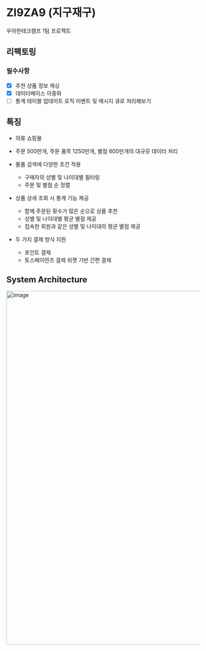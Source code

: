 # ZI9ZA9 (지구재구)
우아한테크캠프 1팀 프로젝트

## 리팩토링
### 필수사항
- [x] 추천 상품 정보 캐싱
- [x] 데이터베이스 이중화
- [ ] 통계 테이블 업데이트 로직 이벤트 및 메시지 큐로 처리해보기

## 특징

- 의류 쇼핑몰
- 주문 500만개, 주문 품목 1250만개, 별점 600만개의 대규모 데이터 처리

- 물품 검색에 다양한 조건 적용
    - 구매자의 성별 및 나이대별 필터링
    - 주문 및 별점 순 정렬

- 상품 상세 조회 시 통계 기능 제공
    - 함께 주문된 횟수가 많은 순으로 상품 추천
    - 성별 및 나이대별 평균 별점 제공
    - 접속한 회원과 같은 성별 및 나이대의 평균 별점 제공

- 두 가지 결제 방식 지원
    - 포인트 결제
    - 토스페이먼츠 결제 위젯 기반 간편 결제

## System Architecture
<img width="922" alt="image" src="https://github.com/wootecam-gugucon/shopping-mall/assets/64001680/775f8a94-9bad-4dc4-8331-32e74a996bab">
